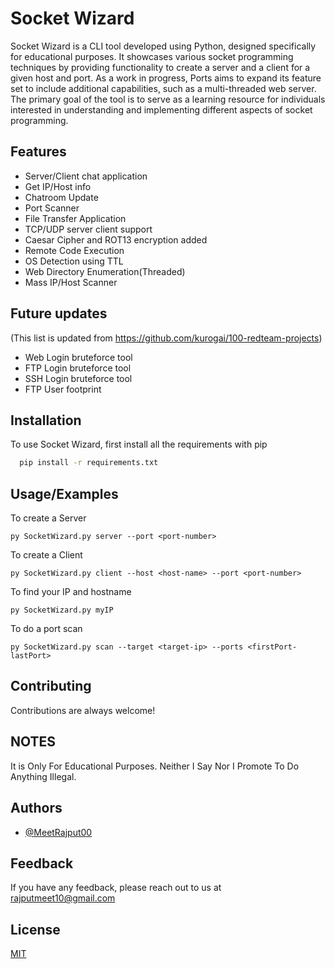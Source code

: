 
# Socket Wizard

Socket Wizard is a CLI tool developed using Python, designed specifically for educational purposes. It showcases various socket programming techniques by providing functionality to create a server and a client for a given host and port. As a work in progress, Ports aims to expand its feature set to include additional capabilities, such as a multi-threaded web server. The primary goal of the tool is to serve as a learning resource for individuals interested in understanding and implementing different aspects of socket programming.


## Features

- Server/Client chat application
- Get IP/Host info
- Chatroom Update
- Port Scanner
- File Transfer Application
- TCP/UDP server client support
- Caesar Cipher and ROT13 encryption added
- Remote Code Execution
- OS Detection using TTL
- Web Directory Enumeration(Threaded)
- Mass IP/Host Scanner

## Future updates
(This list is updated from https://github.com/kurogai/100-redteam-projects)
- Web Login bruteforce tool
- FTP Login bruteforce tool
- SSH Login bruteforce tool 
- FTP User footprint


## Installation

To use Socket Wizard, first install all the requirements with pip

```bash
  pip install -r requirements.txt
```

## Usage/Examples

To create a Server
```
py SocketWizard.py server --port <port-number>
```
To create a Client
```
py SocketWizard.py client --host <host-name> --port <port-number>
```
To find your IP and hostname
```
py SocketWizard.py myIP
```
To do a port scan
```
py SocketWizard.py scan --target <target-ip> --ports <firstPort-lastPort>
```


## Contributing

Contributions are always welcome!

## NOTES

It is Only For Educational Purposes. Neither I Say Nor I Promote To Do Anything Illegal.

## Authors

- [@MeetRajput00](https://www.github.com/MeetRajput00)


## Feedback

If you have any feedback, please reach out to us at rajputmeet10@gmail.com

    
## License

[MIT](https://choosealicense.com/licenses/mit/)




